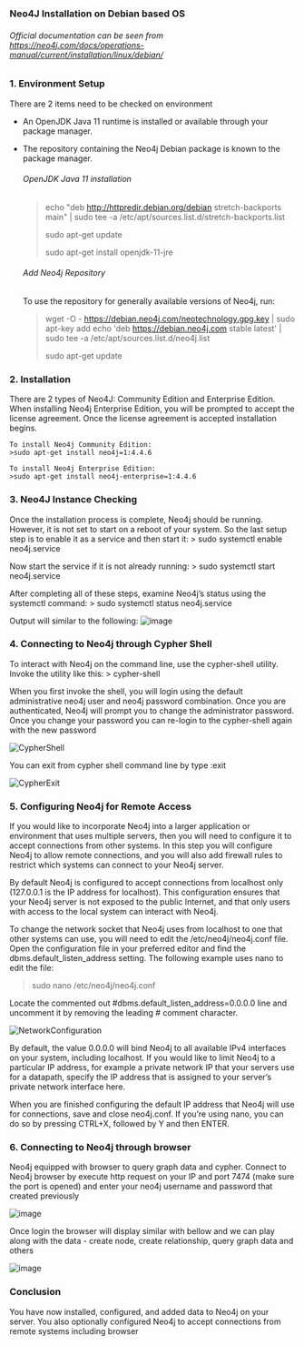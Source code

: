 ### **Neo4J Installation on Debian based OS**
###### Official documentation can be seen from https://neo4j.com/docs/operations-manual/current/installation/linux/debian/

### 1. Environment Setup
There are 2 items need to be checked on environment
- An OpenJDK Java 11 runtime is installed or available through your package manager.
- The repository containing the Neo4j Debian package is known to the package manager.

  ###### OpenJDK Java 11 installation
  >echo "deb http://httpredir.debian.org/debian stretch-backports main" | sudo tee -a /etc/apt/sources.list.d/stretch-backports.list 
  >
  >sudo apt-get update
  >
  >sudo apt-get install openjdk-11-jre

  ###### Add Neo4j Repository
  To use the repository for generally available versions of Neo4j, run:
  >wget -O - https://debian.neo4j.com/neotechnology.gpg.key | sudo apt-key add echo 'deb https://debian.neo4j.com stable latest' | sudo tee -a /etc/apt/sources.list.d/neo4j.list
  >
  >sudo apt-get update

### 2. Installation
There are 2 types of Neo4J: Community Edition and Enterprise Edition. When installing Neo4j Enterprise Edition, you will be prompted to accept the license agreement. Once the license agreement is accepted installation begins.

    To install Neo4j Community Edition:
    >sudo apt-get install neo4j=1:4.4.6

    To install Neo4j Enterprise Edition:
    >sudo apt-get install neo4j-enterprise=1:4.4.6

### 3. Neo4J Instance Checking
Once the installation process is complete, Neo4j should be running. However, it is not set to start on a reboot of your system. So the last setup step is to enable it as a service and then start it:
    > sudo systemctl enable neo4j.service

  Now start the service if it is not already running:
    > sudo systemctl start neo4j.service

  After completing all of these steps, examine Neo4j’s status using the systemctl command:
    > sudo systemctl status neo4j.service

  Output will similar to the following:
  ![image](https://user-images.githubusercontent.com/54164349/167444342-100d3ff8-82e4-4d51-bb50-3173e2b00c90.png)

### 4. Connecting to Neo4j through Cypher Shell
To interact with Neo4j on the command line, use the cypher-shell utility. Invoke the utility like this:
    > cypher-shell

When you first invoke the shell, you will login using the default administrative neo4j user and neo4j password combination. Once you are authenticated, Neo4j will prompt you to change the administrator password. Once you change your password you can re-login to the cypher-shell again with the new password

  ![CypherShell](https://user-images.githubusercontent.com/54164349/167445701-f122bac7-25a0-442c-b2f3-595fcd4f1421.PNG)

You can exit from cypher shell command line by type :exit

![CypherExit](https://user-images.githubusercontent.com/54164349/167446432-180268f2-0ced-49ba-af29-b6e0847e6d0b.PNG)

### 5. Configuring Neo4j for Remote Access
If you would like to incorporate Neo4j into a larger application or environment that uses multiple servers, then you will need to configure it to accept connections from other systems. In this step you will configure Neo4j to allow remote connections, and you will also add firewall rules to restrict which systems can connect to your Neo4j server.

By default Neo4j is configured to accept connections from localhost only (127.0.0.1 is the IP address for localhost). This configuration ensures that your Neo4j server is not exposed to the public Internet, and that only users with access to the local system can interact with Neo4j.

To change the network socket that Neo4j uses from localhost to one that other systems can use, you will need to edit the /etc/neo4j/neo4j.conf file. Open the configuration file in your preferred editor and find the dbms.default_listen_address setting. The following example uses nano to edit the file:

  > sudo nano /etc/neo4j/neo4j.conf

Locate the commented out #dbms.default_listen_address=0.0.0.0 line and uncomment it by removing the leading # comment character.

![NetworkConfiguration](https://user-images.githubusercontent.com/54164349/167447442-c58a3936-9e82-47ce-8ddd-22e85d8df9d9.PNG)

By default, the value 0.0.0.0 will bind Neo4j to all available IPv4 interfaces on your system, including localhost. If you would like to limit Neo4j to a particular IP address, for example a private network IP that your servers use for a datapath, specify the IP address that is assigned to your server’s private network interface here.

When you are finished configuring the default IP address that Neo4j will use for connections, save and close neo4j.conf. If you’re using nano, you can do so by pressing CTRL+X, followed by Y and then ENTER.

### 6. Connecting to Neo4j through browser

Neo4j equipped with browser to query graph data and cypher. Connect to Neo4j browser by execute http request on your IP and port 7474 (make sure the port is opened) and enter your neo4j username and password that created previously

![image](https://user-images.githubusercontent.com/54164349/167448353-5a6f9f2b-19c6-486c-876e-366390ae8349.png)

Once login the browser will display similar with bellow and we can play along with the data - create node, create relationship, query graph data and others

![image](https://user-images.githubusercontent.com/54164349/167449198-11c6eecc-f4ed-41a3-886a-abdc2b1bbf96.png)


### Conclusion
You have now installed, configured, and added data to Neo4j on your server. You also optionally configured Neo4j to accept connections from remote systems including browser
